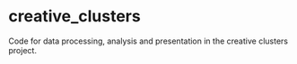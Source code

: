 # creative_clusters
Code for data processing, analysis and presentation in the creative clusters project.
